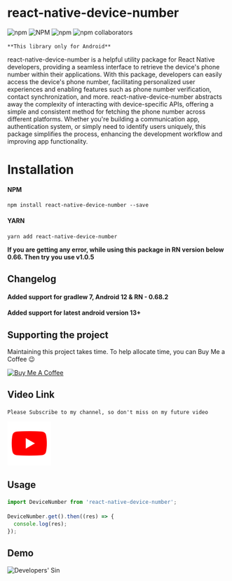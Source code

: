 # react-native-device-number

![npm](https://img.shields.io/npm/dt/react-native-device-number?style=flat-square) ![NPM](https://img.shields.io/npm/l/react-native-device-number?style=flat-square) ![npm](https://img.shields.io/npm/v/react-native-device-number?style=flat-square) ![npm collaborators](https://img.shields.io/npm/collaborators/react-native-device-number?style=flat-square)

`**This library only for Android**`


react-native-device-number is a helpful utility package for React Native developers, providing a seamless interface to retrieve the device's phone number within their applications. With this package, developers can easily access the device's phone number, facilitating personalized user experiences and enabling features such as phone number verification, contact synchronization, and more. react-native-device-number abstracts away the complexity of interacting with device-specific APIs, offering a simple and consistent method for fetching the phone number across different platforms. Whether you're building a communication app, authentication system, or simply need to identify users uniquely, this package simplifies the process, enhancing the development workflow and improving app functionality.


# Installation
#### NPM
```shell
npm install react-native-device-number --save
```

#### YARN
```shell
yarn add react-native-device-number
```
**If you are getting any error, while using this package in RN version below 0.66. Then try you use v1.0.5**

## Changelog

#### Added support for gradlew 7, Android 12 & RN - 0.68.2
#### Added support for latest android version 13+

## Supporting the project

Maintaining this project takes time. To help allocate time, you can Buy Me a Coffee :wink:

<a href="https://www.buymeacoffee.com/mdrajibsk8" target="_blank"><img src="https://cdn.buymeacoffee.com/buttons/default-orange.png" alt="Buy Me A Coffee" width="200" height="50" ></a>

## Video Link

`Please Subscribe to my channel, so don't miss on my future video`

<a href="https://www.youtube.com/watch?v=qRPx_9wnZ3k&ab_channel=Developer%27sSin" target="_blank"><img src="https://github.com/mdrajibsk8/React-Native-Push-Notification-Firebase7/blob/master/de1c91788be0d791135736995109272a.png?raw=true" alt="View Video" width="100" height="100" ></a>

## Usage

```javascript
import DeviceNumber from 'react-native-device-number';

DeviceNumber.get().then((res) => {
  console.log(res);
});
```

## Demo

<img src="https://raw.githubusercontent.com/mdrajibsk8/react-native-device-number/master/img.png?raw=true" alt="Developers' Sin" width="250" height="450" >
